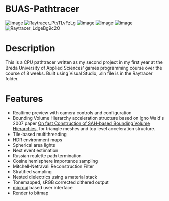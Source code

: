 # BUAS-Pathtracer

![image](https://user-images.githubusercontent.com/49493579/128134150-dd9cebaa-3685-4101-831f-3b3339c7b460.png)
![Raytracer_PtsTLvFzLg](https://user-images.githubusercontent.com/49493579/213324886-55a3a3a9-22d6-4bec-8b8d-8a5fd0cb77a8.png)
![image](https://user-images.githubusercontent.com/49493579/213304939-6876cd94-92e5-4b23-94fe-d961f3999895.png)
![image](https://user-images.githubusercontent.com/49493579/213304967-1c23fa52-89e7-4da0-be57-d01517cd5b5b.png)
![image](https://user-images.githubusercontent.com/49493579/128134270-c8062196-6d46-4692-b9ef-9077d705dc7a.png)
![Raytracer_LdgeBg9c2O](https://user-images.githubusercontent.com/49493579/213305512-b4f7cb0e-5b0d-49da-8849-7f123480283f.png)

# Description
This is a CPU pathtracer written as my second project in my first year at the Breda University of Applied Sciences' games programming course over the course of 8 weeks. Built using Visual Studio, .sln file is in the Raytracer folder. 

# Features
- Realtime preview with camera controls and configuration
- Bounding Volume Hierarchy acceleration structure based on Igno Wald's 2007 paper [On fast Construction of SAH-based Bounding Volume Hierarchies](http://sci.utah.edu/~wald/Publications/2007/ParallelBVHBuild/fastbuild.pdf), for triangle meshes and top level acceleration structure.
- Tile-based multithreading
- HDR environment maps
- Spherical area lights
- Next event estimation
- Russian roulette path termination
- Cosine hemisphere importance sampling
- Mitchell-Netravali Reconstruction Filter
- Stratified sampling
- Nested dielectrics using a material stack
- Tonemapped, sRGB corrected dithered output
- [microui](https://github.com/rxi/microui) based user interface
- Render to bitmap
